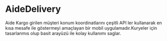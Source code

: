 # AideDelivery


Aide Kargo girilen müşteri konum koordinatlarını çeşitli API ler kullanarak en kısa mesafe
ile göstermeyi amaçlayan bir mobil uygulamadır.Kuryeler için tasarlanmıs olup basit
arayüzü ile kolay kullanımı saglar.

